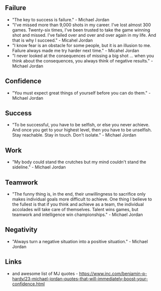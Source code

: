## Failure
- "The key to success is failure." - Michael Jordan
- "I've missed more than 9,000 shots in my career. I've lost almost 300 games. Twenty-six times, I've been trusted to take the game winning shot and missed. I've failed over and over and over again in my life. And that is why I succeed." - Micahel Jordan
- "I know fear is an obstacle for some people, but it is an illusion to me. Failure always made me try harder next time." - Micahel Jordan
-  "I never looked at the consequences of missing a big shot ... when you think about the consequences, you always think of negative results." - Michael Jordan

## Confidence
- "You must expect great things of yourself before you can do them." - Michael Jordan

## Success
- "To be successful, you have to be selfish, or else you never achieve. And once you get to your highest level, then you have to be unselfish. Stay reachable. Stay in touch. Don't isolate." - Michael Jordan

## Work
- "My body could stand the crutches but my mind couldn't stand the sideline." - Michael Jordan

## Teamwork
- "The funny thing is, in the end, their unwillingness to sacrifice only makes individual goals more difficult to achieve. One thing I believe to the fullest is that if you think and achieve as a team, the individual accolades will take care of themselves. Talent wins games, but teamwork and intelligence win championships." - Michael Jordan

## Negativity 
- "Always turn a negative situation into a positive situation." - Michael Jordan

## Links
- and awesome list of MJ quotes - https://www.inc.com/benjamin-p-hardy/23-michael-jordan-quotes-that-will-immediately-boost-your-confidence.html
